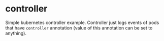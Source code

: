 # controller

Simple kubernetes controller example. Controller just logs events of pods that have `controller` annotation
(value of this annotation can be set to anything).

